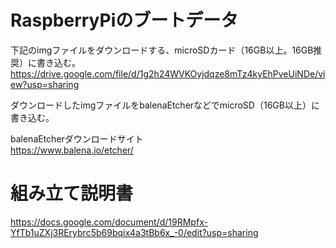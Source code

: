 # RaspberryPiのブートデータ  
下記のimgファイルをダウンロードする、microSDカード（16GB以上。16GB推奨）に書き込む。  
https://drive.google.com/file/d/1g2h24WVKOyjdqze8mTz4kyEhPveUiNDe/view?usp=sharing

ダウンロードしたimgファイルをbalenaEtcherなどでmicroSD（16GB以上）に書き込む。
  
balenaEtcherダウンロードサイト  
https://www.balena.io/etcher/

# 組み立て説明書  
https://docs.google.com/document/d/19RMpfx-YfTb1uZXj3RErybrc5b69bqix4a3tBb6x_-0/edit?usp=sharing
